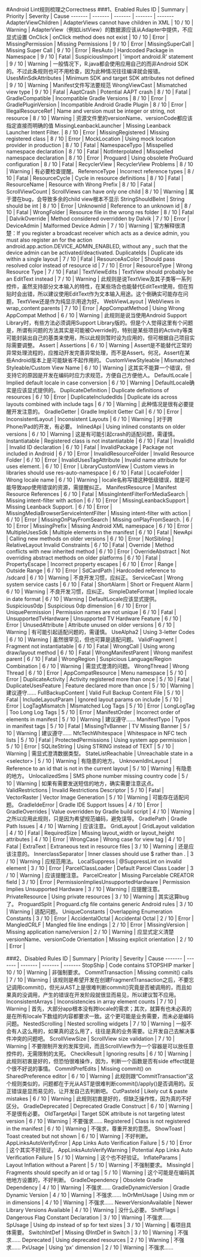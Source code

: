 #Android Lint规则梳理之Correctness
###1、Enabled Rules
ID | Summary | Priority | Severity | Cause
------- | ------- | ------- | ------- | -------
AdapterViewChildren | AdapterViews cannot have children in XML | 10 / 10 | Warning | AdapterView（例如ListView）的数据源应该从Adapter中提供，不应显式设置
OnClick | onClick method does not exist | 10 / 10 | Error | 
MissingPermission | Missing Permissions | 9 / 10 | Error | 
MissingSuperCall | Missing Super Call | 9 / 10 | Error | 
ResAuto | Hardcoded Package in Namespace | 9 / 10 | Fatal | 
SuspiciousImport | 'import android.R' statement | 9 / 10 | Warning | 一般情况下，R.java都会使用应用自己的而非Android SDK的。不过此条规则也可不用检查，因为此种情况往往编译就会报错。
UsesMinSdkAttributes | Minimum SDK and target SDK attributes not defined | 9 / 10 | Warning | Manifest文件写法要规范
WrongViewCast | Mismatched view type | 9 / 10 | Fatal | 
AaptCrash | Potential AAPT crash | 8 / 10 | Fatal | 
GradleCompatible | Incompatible Gradle Versions | 8 / 10 | Error | 
GradlePluginVersion | Incompatible Android Gradle Plugin | 8 / 10 | Error | 
IllegalResourceRef | Name and version must be integer or string, not resource | 8 / 10 | Warning | 资源文件里的versionName、versionCode都应该指定直接而明确的值
MissingLeanbackLauncher | Missing Leanback Launcher Intent Filter. | 8 / 10 | Error | 
MissingRegistered | Missing registered class | 8 / 10 | Error | 
MockLocation | Using mock location provider in production | 8 / 10 | Fatal | 
NamespaceTypo | Misspelled namespace declaration | 8 / 10 | Fatal | 
NotInterpolated | Misspelled namespace declaration | 8 / 10 | Error | 
Proguard | Using obsolete ProGuard configuration | 8 / 10 | Fatal | 
RecyclerView | RecyclerView Problems | 8 / 10 | Warning | 有必要检查提醒。
ReferenceType | Incorrect reference types | 8 / 10 | Fatal | 
ResourceCycle | Cycle in resource definitions | 8 / 10 | Fatal | 
ResourceName | Resource with Wrong Prefix | 8 / 10 | Fatal | 
ScrollViewCount | ScrollViews can have only one child | 8 / 10 | Warning | 属于潜在bug，会导致多余的child view根本不显示
StringShouldBeInt | String should be int | 8 / 10 | Error | 
UnknownId | Reference to an unknown id | 8 / 10 | Fatal | 
WrongFolder | Resource file in the wrong res folder | 8 / 10 | Fatal | 
DalvikOverride | Method considered overridden by Dalvik | 7 / 10 | Error | 
DeviceAdmin | Malformed Device Admin | 7 / 10 | Warning | 官方解释很清楚：If you register a broadcast receiver which acts as a device admin, you must also register an <intent-filter> for the action android.app.action.DEVICE_ADMIN_ENABLED, without any <data>, such that the device admin can be activated/deactivated.
DuplicateIds | Duplicate ids within a single layout | 7 / 10 | Fatal | 
ResourceAsColor | Should pass resolved color instead of resource id | 7 / 10 | Error | 
ResourceType | Wrong Resource Type | 7 / 10 | Fatal | 
TextViewEdits | TextView should probably be an EditText instead | 7 / 10 | Warning | 此规则是说TextView及其子类等一系列控件，虽然支持部分文本输入的特性，在某些场合也能替代EditText使用，但在剪贴时会出错，所以建议使用EditText作为文本输入用途。这个倒确实可能存在问题，TextView还是作为纯显示用途为好。
WebViewLayout | WebViews in wrap_content parents | 7 / 10 | Error | 
AppCompatMethod | Using Wrong AppCompat Method | 6 / 10 | Warning | 此规则是说当使用Android Support Library时，有些方法必须调用Support Library版的。但是个人觉得这里有个问题是，所谓有问题的方法其实是可能被Override的，特别是某些项目的Activity等类可能封装出自己的基类来使用，所以此规则暂时设为应用的，但可根据自己项目实际需要调整。
Assert | Assertions | 6 / 10 | Warning | Assert是不能替代正常的异常处理流程的，应推动开发完善异常处理，而不是Assert。何况，Assert在某些Android版本上是可能缺省不起作用的。
CustomViewStyleable | Mismatched Styleable/Custom View Name | 6 / 10 | Warning | 这其实不能算一个错误，但支持它的原因是开发在编码时应力求规范，方便自己方便他人。
DefaultLocale | Implied default locale in case conversion | 6 / 10 | Warning | DefaultLocale确实是应该显式提供的。
DuplicateDefinition | Duplicate definitions of resources | 6 / 10 | Error | 
DuplicateIncludedIds | Duplicate ids across layouts combined with include tags | 6 / 10 | Warning | 此种情况是很有必要提醒开发注意的。
GradleGetter | Gradle Implicit Getter Call | 6 / 10 | Error | 
InconsistentLayout | Inconsistent Layouts | 6 / 10 | Warning | 对于跨Phone/Pad的开发，有必要。
InlinedApi | Using inlined constants on older versions | 6 / 10 | Warning | 这是有可能引起crash的适配问题，需谨慎。
Instantiatable | Registered class is not instantiatable | 6 / 10 | Fatal | 
InvalidId | Invalid ID declaration | 6 / 10 | Fatal | 
InvalidPackage | Package not included in Android | 6 / 10 | Error | 
InvalidResourceFolder | Invalid Resource Folder | 6 / 10 | Error | 
InvalidUsesTagAttribute | Invalid name attribute for uses element. | 6 / 10 | Error | 
LibraryCustomView | Custom views in libraries should use res-auto-namespace | 6 / 10 | Fatal | 
LocaleFolder | Wrong locale name | 6 / 10 | Warning | locale名称写错这种低级错误，就是可能导致app使用错误的资源，需提醒纠正。
ManifestResource | Manifest Resource References | 6 / 10 | Fatal | 
MissingIntentFilterForMediaSearch | Missing intent-filter with action | 6 / 10 | Error | 
MissingLeanbackSupport | Missing Leanback Support. | 6 / 10 | Error | 
MissingMediaBrowserServiceIntentFilter | Missing intent-filter with action | 6 / 10 | Error | 
MissingOnPlayFromSearch | Missing onPlayFromSearch. | 6 / 10 | Error | 
MissingPrefix | Missing Android XML namespace | 6 / 10 | Error | 
MultipleUsesSdk | Multiple <uses-sdk> elements in the manifest | 6 / 10 | Fatal | 
NewApi | Calling new methods on older versions | 6 / 10 | Error | 
NotSibling | RelativeLayout Invalid Constraints | 6 / 10 | Fatal | 
Override | Method conflicts with new inherited method | 6 / 10 | Error | 
OverrideAbstract | Not overriding abstract methods on older platforms | 6 / 10 | Fatal | 
PropertyEscape | Incorrect property escapes | 6 / 10 | Error | 
Range | Outside Range | 6 / 10 | Error | 
SdCardPath | Hardcoded reference to /sdcard | 6 / 10 | Warning | 不良开发习惯，应纠正。
ServiceCast | Wrong system service casts | 6 / 10 | Fatal | 
ShortAlarm | Short or Frequent Alarm | 6 / 10 | Warning | 不良开发习惯，应纠正。
SimpleDateFormat | Implied locale in date format | 6 / 10 | Warning | DefaultLocale应该显式提供。
Suspicious0dp | Suspicious 0dp dimension | 6 / 10 | Error | 
UniquePermission | Permission names are not unique | 6 / 10 | Fatal | 
UnsupportedTvHardware | Unsupported TV Hardware Feature | 6 / 10 | Error | 
UnusedAttribute | Attribute unused on older versions | 6 / 10 | Warning | 有可能引起适配问题的，需谨慎。
UseAlpha2 | Using 3-letter Codes | 6 / 10 | Warning | 虽然很罕见，但也可算是适配问题。
ValidFragment | Fragment not instantiatable | 6 / 10 | Fatal | 
WrongCall | Using wrong draw/layout method | 6 / 10 | Fatal | 
WrongManifestParent | Wrong manifest parent | 6 / 10 | Fatal | 
WrongRegion | Suspicious Language/Region Combination | 6 / 10 | Warning | 需显式澄清的问题。
WrongThread | Wrong Thread | 6 / 10 | Error | 
AppCompatResource | Menu namespace | 5 / 10 | Error | 
DuplicateActivity | Activity registered more than once | 5 / 10 | Fatal | 
DuplicateUsesFeature | Feature declared more than once | 5 / 10 | Warning | 建议遵守......
FullBackupContent | Valid Full Backup Content File | 5 / 10 | Fatal | 
IncludeLayoutParam | Ignored layout params on include | 5 / 10 | Error | 
LogTagMismatch | Mismatched Log Tags | 5 / 10 | Error | 
LongLogTag | Too Long Log Tags | 5 / 10 | Error | 
ManifestOrder | Incorrect order of elements in manifest | 5 / 10 | Warning | 建议遵守......
ManifestTypo | Typos in manifest tags | 5 / 10 | Fatal | 
MissingTvBanner | TV Missing Banner | 5 / 10 | Warning | 建议遵守......
NfcTechWhitespace | Whitespace in NFC tech lists | 5 / 10 | Fatal | 
ProtectedPermissions | Using system app permission | 5 / 10 | Error | 
SQLiteString | Using STRING instead of TEXT | 5 / 10 | Warning | 需显式澄清数据类型。
StateListReachable | Unreachable state in a &lt;selector&gt; | 5 / 10 | Warning | 有隐患的地方。
UnknownIdInLayout | Reference to an id that is not in the current layout | 5 / 10 | Warning | 有隐患的地方。
UnlocalizedSms | SMS phone number missing country code | 5 / 10 | Warning | 如果有需要发送短信的地方，确实需要注意这点。
ValidRestrictions | Invalid Restrictions Descriptor | 5 / 10 | Fatal | 
VectorRaster | Vector Image Generation | 5 / 10 | Warning | 可能存在适配问题。
GradleIdeError | Gradle IDE Support Issues | 4 / 10 | Error | 
GradleOverrides | Value overridden by Gradle build script | 4 / 10 | Warning | 之所以应用此规则，只是因为希望规范编码，避免误导。
GradlePath | Gradle Path Issues | 4 / 10 | Warning | 应该注意。
GridLayout | GridLayout validation | 4 / 10 | Fatal | 
RequiredSize | Missing layout_width or layout_height attributes | 4 / 10 | Error | 
WrongCase | Wrong case for view tag | 4 / 10 | Fatal | 
ExtraText | Extraneous text in resource files | 3 / 10 | Warning | 还是应该注意的。
InnerclassSeparator | Inner classes should use $ rather than . | 3 / 10 | Warning | 应规范用法。
LocalSuppress | @SuppressLint on invalid element | 3 / 10 | Error | 
ParcelClassLoader | Default Parcel Class Loader | 3 / 10 | Warning | 应该提醒注意。
ParcelCreator | Missing Parcelable CREATOR field | 3 / 10 | Error | 
PermissionImpliesUnsupportedHardware | Permission Implies Unsupported Hardware | 3 / 10 | Warning | 应提醒注意。
PrivateResource | Using private resources | 3 / 10 | Warning | 其实这算bug了。
ProguardSplit | Proguard.cfg file contains generic Android rules | 3 / 10 | Warning | 适配问题。
UniqueConstants | Overlapping Enumeration Constants | 3 / 10 | Error | 
AccidentalOctal | Accidental Octal | 2 / 10 | Error | 
MangledCRLF | Mangled file line endings | 2 / 10 | Error | 
MissingVersion | Missing application name/version | 2 / 10 | Warning | 应显式定义清楚versionName、versionCode
Orientation | Missing explicit orientation | 2 / 10 | Error | 

###2、Disabled Rules
ID | Summary | Priority | Severity | Cause
------- | ------- | ------- | ------- | -------
StopShip | Code contains STOPSHIP marker | 10 / 10 | Warning | 非强制要求。
CommitTransaction | Missing commit() calls | 7 / 10 | Warning | 该规则是希望开发在创建FragmentTransaction之后，不要忘记调用commit()，但光从AST上是很难判断commit()究竟是否被调用的，而且如果真的没调用，产生的错误在开发阶段就很显而易见，所以建议暂不应用。
InconsistentArrays | Inconsistencies in array element counts | 7 / 10 | Warning | 首先，大部分app根本没有跨locale的需求；其次，就算有也未必真的是在所有locale下数组的内容都要求一致。这个更可能是业务需要，而未必是编码问题。
NestedScrolling | Nested scrolling widgets | 7 / 10 | Warning | 一般不会有人这么用的，如果真的这么用了，往往是真的业务需要。让开发自己去解决事件冲突的问题吧。
ScrollViewSize | ScrollView size validation | 7 / 10 | Warning | 不要限制开发的发挥空间，而且ScrollView作为一个容器是可以放任意控件的，无需限制的太死。
CheckResult | Ignoring results | 6 / 10 | Warning | 此规则初衷是好的，但恐怕很难操作，因为，判断一个函数是否有side effect就是个很不好说的事情。
CommitPrefEdits | Missing commit() on SharedPreference editor | 6 / 10 | Warning | 此规则跟“CommitTransaction”这个规则类似的，问题都在于光从AST是很难判断commit()/apply()是否调用的。反正错误是显而易见的，让开发自己去判断吧。
CutPasteId | Likely cut & paste mistakes | 6 / 10 | Warning | 此规则初衷是好的，但缺乏操作性，因为真的不好区分。
GradleDeprecated | Deprecated Gradle Construct | 6 / 10 | Warning | 不是很有必要。
OldTargetApi | Target SDK attribute is not targeting latest version | 6 / 10 | Warning | 不要强求......
Registered | Class is not registered in the manifest | 6 / 10 | Warning | 不强求，尊重开发的意愿。
ShowToast | Toast created but not shown | 6 / 10 | Warning | 不好判断。
AppLinksAutoVerifyError | App Links Auto Verification Failure | 5 / 10 | Error | 这个其实不好验证。
AppLinksAutoVerifyWarning | Potential App Links Auto Verification Failure | 5 / 10 | Warning | 这个也不好验证。
InflateParams | Layout Inflation without a Parent | 5 / 10 | Warning | 不强制要求。
MissingId | Fragments should specify an id or tag | 5 / 10 | Warning | 这个可能是在编码其他地方设置的，不好判断。
GradleDependency | Obsolete Gradle Dependency | 4 / 10 | Warning | 不强求......
GradleDynamicVersion | Gradle Dynamic Version | 4 / 10 | Warning | 不强求......
InOrMmUsage | Using mm or in dimensions | 4 / 10 | Warning | 不强求......
NewerVersionAvailable | Newer Library Versions Available | 4 / 10 | Warning | 没什么必要。
ShiftFlags | Dangerous Flag Constant Declaration | 3 / 10 | Warning | 不强求......
SpUsage | Using dp instead of sp for text sizes | 3 / 10 | Warning | 看项目具体需要。
SwitchIntDef | Missing @IntDef in Switch | 3 / 10 | Warning | 不强求......
Deprecated | Using deprecated resources | 2 / 10 | Warning | 不强求......
PxUsage | Using 'px' dimension | 2 / 10 | Warning | 不强求......


